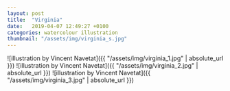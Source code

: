 ```yaml
---
layout: post
title:  "Virginia"
date:   2019-04-07 12:49:27 +0100
categories: watercolour illustration
thumbnail: "/assets/img/virginia_s.jpg"
---
```

![illustration by Vincent Navetat]({{ "/assets/img/virginia_1.jpg" | absolute_url }})
![illustration by Vincent Navetat]({{ "/assets/img/virginia_2.jpg" | absolute_url }})
![illustration by Vincent Navetat]({{ "/assets/img/virginia_3.jpg" | absolute_url }})

